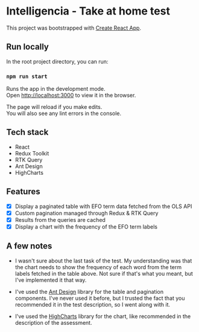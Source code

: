 # Intelligencia - Take at home test

This project was bootstrapped with [Create React App](https://github.com/facebook/create-react-app).

## Run locally

In the root project directory, you can run:

### `npm run start`

Runs the app in the development mode.\
Open [http://localhost:3000](http://localhost:3000) to view it in the browser.

The page will reload if you make edits.\
You will also see any lint errors in the console.

## Tech stack

- React
- Redux Toolkit
- RTK Query
- Ant Design
- HighCharts

## Features

- [x] Display a paginated table with EFO term data fetched from the OLS API
- [x] Custom pagination managed through Redux & RTK Query
- [x] Results from the queries are cached
- [x] Display a chart with the frequency of the EFO term labels

## A few notes

- I wasn't sure about the last task of the test. My understanding was that the chart needs to show the frequency of each word from the term labels fetched in the table above. Not sure if that's what you meant, but I've implemented it that way.

- I've used the [Ant Design](https://ant.design/) library for the table and pagination components. I've never used it before, but I trusted the fact that you recommended it in the test description, so I went along with it.

- I've used the [HighCharts](https://www.highcharts.com/) library for the chart, like recommended in the description of the assessment.
